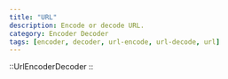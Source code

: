 ```yaml
---
title: "URL"
description: Encode or decode URL.
category: Encoder Decoder
tags: [encoder, decoder, url-encode, url-decode, url]
---
```


::UrlEncoderDecoder
::
